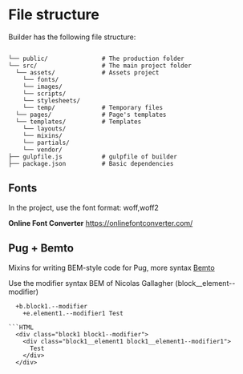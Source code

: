 # File structure

Builder has the following file structure:

```

└── public/               # The production folder
└── src/                  # The main project folder
  └── assets/             # Assets project
    └── fonts/
    └── images/
    └── scripts/
    └── stylesheets/
    └── temp/             # Temporary files
  └── pages/              # Page's templates
  └── templates/          # Templates
    └── layouts/
    └── mixins/
    └── partials/
    └── vendor/
├── gulpfile.js           # gulpfile of builder
├── package.json          # Basic dependencies

```

## Fonts

In the project, use the font format: woff,woff2

**Online Font Converter**
  https://onlinefontconverter.com/

## Pug + Bemto
Mixins for writing BEM-style code for Pug, more syntax <a href="https://github.com/kizu/bemto">Bemto</a>

Use the modifier syntax BEM of Nicolas Gallagher (block__element--modifier)
```Pug
  +b.block1.--modifier
    +e.element1.--modifier1 Test

```HTML
  <div class="block1 block1--modifier">
    <div class="block1__element1 block1__element1--modifier1">
      Test
    </div>
  </div>